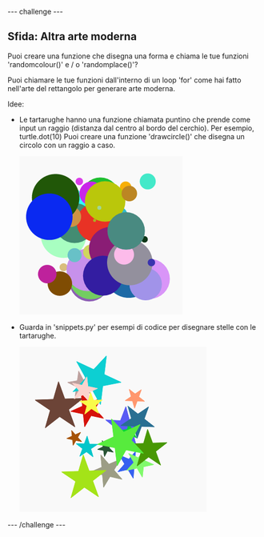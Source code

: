 --- challenge ---
## Sfida: Altra arte moderna
Puoi creare una funzione che disegna una forma e chiama le tue funzioni 'randomcolour()' e / o 'randomplace()'?

Puoi chiamare le tue funzioni dall'interno di un loop 'for' come hai fatto nell'arte del rettangolo per generare arte moderna.

Idee:

- Le tartarughe hanno una funzione chiamata puntino che prende come input un raggio (distanza dal centro al bordo del cerchio). Per esempio, turtle.dot(10) Puoi creare una funzione 'drawcircle()' che disegna un circolo con un raggio a caso.

    ![screenshot](images/modern-circles.png)

- Guarda in 'snippets.py' per esempi di codice per disegnare stelle con le tartarughe.

    ![screenshot](images/modern-stars.png)






--- /challenge ---